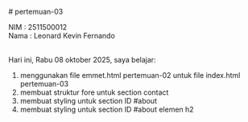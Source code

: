 # pertemuan-03

NIM : 2511500012<br>
Nama : Leonard Kevin Fernando<br><br>

Hari ini, Rabu 08 oktober 2025, saya belajar:
<ol>
<li>menggunakan file emmet.html pertemuan-02 untuk file index.html pertemuan-03</li>
<li>membuat struktur fore untuk section contact</li>
<li>membuat styling untuk section ID #about</li>
<li>membuat styling untuk section ID #about elemen h2</li>
</ol>
